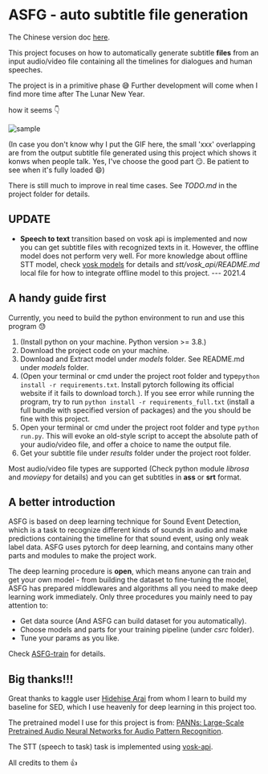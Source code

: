 # ASFG - auto subtitle file generation

The Chinese version doc [here](https://blog.csdn.net/weixin_44145222/article/details/113820454).

This project focuses on how to automatically generate subtitle **files** from an input audio/video file containing all the timelines for dialogues and human speeches.

The project is in a primitive phase :sweat_smile: Further development will come when I find more time after The Lunar New Year.

how it seems :point_down:

![sample](.github/sample.gif)

(In case you don't know why I put the GIF here, the small 'xxx' overlapping are from the output subtitle file generated using this project which shows it konws when people talk. Yes, I've choose the good part :smirk:. Be patient to see when it's fully loaded :smile:)

There is still much to improve in real time cases. See *TODO.md* in the project folder for details.

## UPDATE

- **Speech to text** transition based on vosk api is implemented and now you can get subtitle files with recognized texts in it. However, the offline model does not perform very well. For more knowledge about offline STT model, check [vosk models](https://alphacephei.com/vosk/models) for details and *stt/vosk_api/README.md* local file for how to integrate offline model to this project. --- 2021.4

## A handy guide first

Currently, you need to build the python environment to run and use this program :sweat:

1. (Install python on your machine. Python version >= 3.8.)
2. Download the project code on your machine.
3. Download and Extract model under *models* folder. See README.md under *models* folder.
4. (Open your terminal or cmd under the project root folder and type`python install -r requirements.txt`. Install pytorch following its official website if it fails to download torch.). If you see error while running the program, try to run `python install -r requirements_full.txt` (install a full bundle with specified version of packages) and the you should be fine with this project.
5. Open your terminal or cmd under the project root folder and type `python run.py`. This will evoke an old-style script to accept the absolute path of your audio/video file, and offer a choice to name the output file.
6. Get your subtitle file under *results* folder under the project root folder.

Most audio/video file types are supported (Check python module *librosa* and *moviepy* for details) and you can get subtitles in **ass** or **srt** format.

## A better introduction

ASFG is based on deep learning technique for Sound Event Detection, which is a task to recognize different kinds of sounds in audio and make predictions containing the timeline for that sound event, using only weak label data. ASFG uses pytorch for deep learning, and contains many other parts and modules to make the project work.

The deep learning procedure is **open**, which means anyone can train and get your own model - from building the dataset to fine-tuning the model, ASFG has prepared middlewares and algorithms all you need to make deep learning work immediately. Only three procedures you mainly need to pay attention to:

- Get data source (And ASFG can build dataset for you automatically).
- Choose models and parts for your training pipeline (under *csrc* folder).
- Tune your params as you like.

Check [ASFG-train](https://github.com/EMUNES/ASFG-train) for details.

## Big thanks!!!

Great thanks to kaggle user [Hidehise Arai](https://www.kaggle.com/hidehisaarai1213) from whom I learn to build my baseline for SED, which I use heavenly for deep learning in this project too.

The pretrained model I use for this project is from: [PANNs: Large-Scale Pretrained Audio Neural Networks for Audio Pattern Recognition](https://arxiv.org/abs/1912.10211).

The STT (speech to task) task is implemented using [vosk-api](https://github.com/alphacep/vosk-api).

All credits to them :thumbsup:
